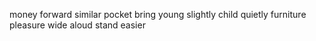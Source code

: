 money forward similar pocket bring young slightly child quietly furniture pleasure wide aloud stand easier
